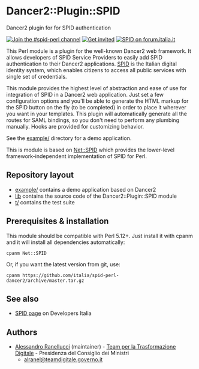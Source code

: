 # Dancer2::Plugin::SPID
Dancer2 plugin for for SPID authentication

[![Join the #spid-perl channel](https://img.shields.io/badge/Slack%20channel-%23spid--perl-blue.svg?logo=slack)](https://developersitalia.slack.com/messages/C7ESTMQDQ)
[![Get invited](https://slack.developers.italia.it/badge.svg)](https://slack.developers.italia.it/)
[![SPID on forum.italia.it](https://img.shields.io/badge/Forum-SPID-blue.svg)](https://forum.italia.it/c/spid)

This Perl module is a plugin for the well-known Dancer2 web framework. It allows developers of SPID Service Providers to easily add SPID authentication to their Dancer2 applications. [SPID](https://www.spid.gov.it/) is the Italian digital identity system, which enables citizens to access all public services with single set of credentials.

This module provides the highest level of abstraction and ease of use for integration of SPID in a Dancer2 web application. Just set a few configuration options and you'll be able to generate the HTML markup for the SPID button on the fly (to be completed) in order to place it wherever you want in your templates. This plugin will automatically generate all the routes for SAML bindings, so you don't need to perform any plumbing manually. Hooks are provided for customizing behavior.

See the [example/](example/) directory for a demo application.

This is module is based on [Net::SPID](https://github.com/italia/spid-perl) which provides the lower-level framework-independent implementation of SPID for Perl.

## Repository layout

* [example/](example/) contains a demo application based on Dancer2
* [lib](lib) contains the source code of the Dancer2::Plugin::SPID module
* [t/](t/) contains the test suite

## Prerequisites & installation

This module should be compatible with Perl 5.12+.
Just install it with cpanm and it will install all dependencies automatically:

```
cpanm Net::SPID
```

Or, if you want the latest version from git, use:

```
cpanm https://github.com/italia/spid-perl-dancer2/archive/master.tar.gz
```

## See also

* [SPID page](https://developers.italia.it/it/spid) on Developers Italia

## Authors

* [Alessandro Ranellucci](https://github.com/alexrj) (maintainer) - [Team per la Trasformazione Digitale](https://teamdigitale.governo.it/) - Presidenza del Consiglio dei Ministri
    * [alranel@teamdigitale.governo.it](alranel@teamdigitale.governo.it)
